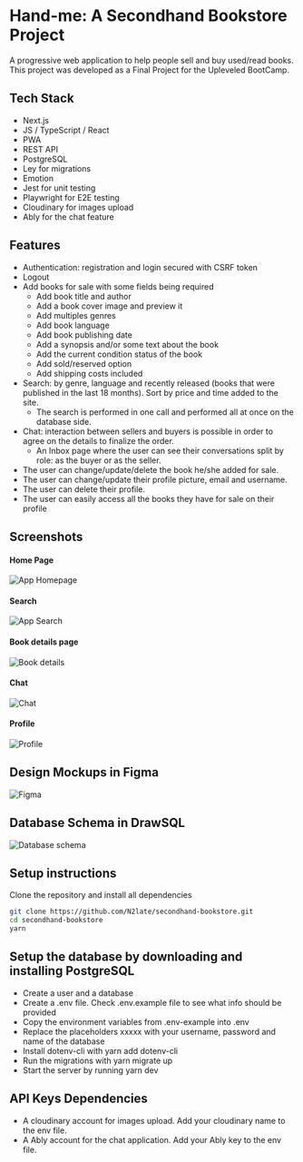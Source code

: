 # Hand-me: A Secondhand Bookstore Project

A progressive web application to help people sell and buy used/read books.
This project was developed as a Final Project for the Upleveled BootCamp.

## Tech Stack

- Next.js
- JS / TypeScript / React
- PWA
- REST API
- PostgreSQL
- Ley for migrations
- Emotion
- Jest for unit testing
- Playwright for E2E testing
- Cloudinary for images upload
- Ably for the chat feature

## Features

- Authentication: registration and login secured with CSRF token
- Logout
- Add books for sale with some fields being required
   - Add book title and author
   - Add a book cover image and preview it
   - Add multiples genres
   - Add book language
   - Add book publishing date
   - Add a synopsis and/or some text about the book
   - Add the current condition status of the book
   - Add sold/reserved option
   - Add shipping costs included 
- Search: by genre, language and recently released (books that were published in the last 18 months). Sort by price and time added to the site.
   - The search is performed in one call and performed all at once on the database side. 
- Chat: interaction between sellers and buyers is possible in order to agree on the details to finalize the order.
   - An Inbox page where the user can see their conversations split by role: as the buyer or as the seller.
- The user can change/update/delete the book he/she added for sale.
- The user can change/update their profile picture, email and username.
- The user can delete their profile.
- The user can easily access all the books they have for sale on their profile

## Screenshots

#### Home Page
![App Homepage](https://raw.githubusercontent.com/N2late/secondhand-bookstore/main/public/Hand-me_%20secondhand%20bookstore.png)

#### Search
![App Search](https://raw.githubusercontent.com/N2late/secondhand-bookstore/main/public/Buy_book.png)

#### Book details page
![Book details](https://raw.githubusercontent.com/N2late/secondhand-bookstore/main/public/for_sell.png)

#### Chat
![Chat](https://raw.githubusercontent.com/N2late/secondhand-bookstore/main/public/Inbox_%20conversation.png)

#### Profile
![Profile](https://raw.githubusercontent.com/N2late/secondhand-bookstore/main/public/Profile.png)

## Design Mockups in Figma
![Figma](https://raw.githubusercontent.com/N2late/secondhand-bookstore/main/public/figma_ss_smaller.png)

## Database Schema in DrawSQL
![Database schema](https://raw.githubusercontent.com/N2late/secondhand-bookstore/main/public/db_schema_small.png)


## Setup instructions

Clone the repository and install all dependencies

```bash
git clone https://github.com/N2late/secondhand-bookstore.git
cd secondhand-bookstore
yarn
```

## Setup the database by downloading and installing PostgreSQL

- Create a user and a database
- Create a .env file. Check .env.example file to see what info should be provided
- Copy the environment variables from .env-example into .env
- Replace the placeholders xxxxx with your username, password and name of the database
- Install dotenv-cli with yarn add dotenv-cli
- Run the migrations with yarn migrate up
- Start the server by running yarn dev

## API Keys Dependencies

- A cloudinary account for images upload. Add your cloudinary name to the env file.
- A Ably account for the chat application. Add your Ably key to the env file.









